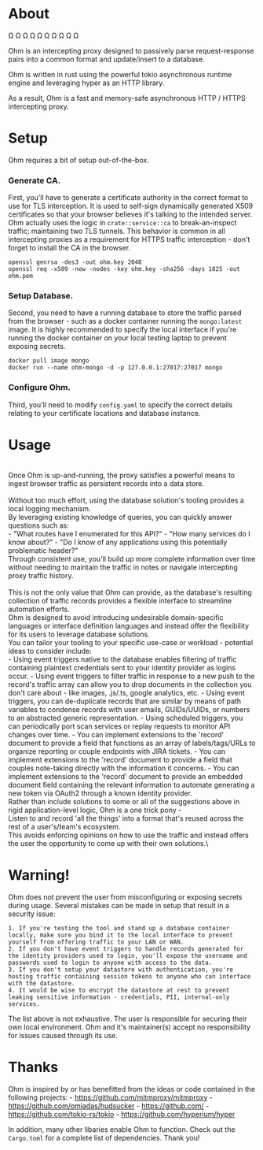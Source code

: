 # About

Ω Ω Ω Ω Ω Ω Ω Ω Ω Ω

Ohm is an intercepting proxy designed to passively parse request-response pairs into a common format and update/insert to a database.

Ohm is written in rust using the powerful tokio asynchronous runtime engine and leveraging hyper as an HTTP library.

As a result, Ohm is a fast and memory-safe asynchronous HTTP / HTTPS intercepting proxy.

# Setup

Ohm requires a bit of setup out-of-the-box.

### Generate CA.

First, you'll have to generate a certificate authority in the correct format to use for TLS interception.
It is used to self-sign dynamically generated X509 certificates so that your browser believes it's talking to the intended server.
Ohm actually uses the logic in `crate::service::ca` to break-an-inspect traffic; maintaining two TLS tunnels.
This behavior is common in all intercepting proxies as a requirement for HTTPS traffic interception - don't forget to install the CA in the browser.

```
openssl genrsa -des3 -out ohm.key 2048
openssl req -x509 -new -nodes -key ohm.key -sha256 -days 1825 -out ohm.pem
```

### Setup Database.

Second, you need to have a running database to store the traffic parsed from the browser - such as a docker container running the `mongo:latest` image.
It is highly recommended to specify the local interface if you're running the docker container on your local testing laptop to prevent exposing secrets.

```
docker pull image mongo
docker run --name ohm-mongo -d -p 127.0.0.1:27017:27017 mongo
```

### Configure Ohm.

Third, you'll need to modify `config.yaml` to specify the correct details relating to your certificate locations and database instance.

# Usage
\
Once Ohm is up-and-running, the proxy satisfies a powerful means to ingest browser traffic as persistent records into a data store.\
\
Without too much effort, using the database solution's tooling provides a local logging mechanism.\
By leveraging existing knowledge of queries, you can quickly answer questions such as:\
    - "What routes have I enumerated for this API?"
    - "How many services do I know about?"
    - "Do I know of any applications using this potentially problematic header?"
\
Through consistent use, you'll build up more complete information over time without needing to maintain the traffic in notes or navigate intercepting proxy traffic history.\
\
This is not the only value that Ohm can provide, as the database's resulting collection of traffic records provides a flexible interface to streamline automation efforts.\
Ohm is designed to avoid introducing undesirable domain-specific languages or interface definition languages and instead offer the flexibility for its users to leverage database solutions.\
You can tailor your tooling to your specific use-case or workload - potential ideas to consider include:\
    - Using event triggers native to the database enables filtering of traffic containing plaintext credentials sent to your identity provider as logins occur.
    - Using event triggers to filter traffic in response to a new push to the record's traffic array can allow you to drop documents in the collection you don't care about - like images, .js/.ts, google analytics, etc.
    - Using event triggers, you can de-duplicate records that are similar by means of path variables to condense records with user emails, GUIDs/UUIDs, or numbers to an abstracted generic representation.
    - Using scheduled triggers, you can periodically port scan services or replay requests to monitor API changes over time.
    - You can implement extensions to the 'record' document to provide a field that functions as an array of labels/tags/URLs to organize reporting or couple endpoints with JIRA tickets.
    - You can implement extensions to the 'record' document to provide a field that couples note-taking directly with the information it concerns.
    - You can implement extensions to the 'record' document to provide an embedded document field containing the relevant information to automate generating a new token via OAuth2 through a known identity provider.
\
Rather than include solutions to some or all of the suggestions above in rigid application-level logic, Ohm is a one trick pony -\
Listen to and record 'all the things' into a format that's reused across the rest of a user's/team's ecosystem.\
This avoids enforcing opinions on how to use the traffic and instead offers the user the opportunity to come up with their own solutions.\

# Warning!

Ohm does not prevent the user from misconfiguring or exposing secrets during usage.
Several mistakes can be made in setup that result in a security issue:

    1. If you're testing the tool and stand up a database container locally, make sure you bind it to the local interface to prevent yourself from offering traffic to your LAN or WAN.
    2. If you don't have event triggers to handle records generated for the identity providers used to login, you'll expose the username and passwords used to login to anyone with access to the data.
    3. If you don't setup your datastore with authentication, you're hosting traffic containing session tokens to anyone who can interface with the datastore.
    4. It would be wise to encrypt the datastore at rest to prevent leaking sensitive information - credentials, PII, internal-only services.

The list above is not exhaustive.
The user is responsible for securing their own local environment.
Ohm and it's maintainer(s) accept no responsibility for issues caused through its use.

# Thanks

Ohm is inspired by or has benefitted from the ideas or code contained in the following projects:
    - https://github.com/mitmproxy/mitmproxy
    - https://github.com/omjadas/hudsucker
    - https://github.com/
    - https://github.com/tokio-rs/tokio
    - https://github.com/hyperium/hyper

In addition, many other libaries enable Ohm to function. Check out the `Cargo.toml` for a complete list of dependencies.
Thank you!
